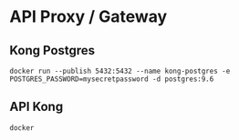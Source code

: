 # API Proxy / Gateway

## Kong Postgres
    docker run --publish 5432:5432 --name kong-postgres -e POSTGRES_PASSWORD=mysecretpassword -d postgres:9.6

## API Kong
    docker
